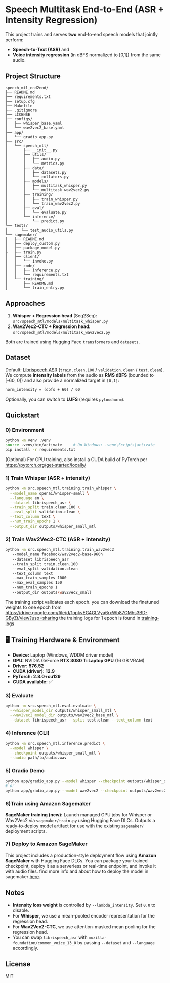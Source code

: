 # Speech Multitask End-to-End (ASR + Intensity Regression)

This project trains and serves **two** end-to-end speech models that jointly perform:
- **Speech-to-Text (ASR)** and
- **Voice intensity regression** (in dBFS normalized to [0,1]) from the same audio.


## Project Structure
```
speech_mtl_end2end/
├── README.md
├── requirements.txt
├── setup.cfg
├── Makefile
├── .gitignore
├── LICENSE
├── configs/
│   ├── whisper_base.yaml
│   └── wav2vec2_base.yaml
├── app/
│   └── gradio_app.py
├── src/
│   └── speech_mtl/
│       ├── __init__.py
│       ├── utils/
│       │   ├── audio.py
│       │   └── metrics.py
│       ├── data/
│       │   ├── datasets.py
│       │   └── collators.py
│       ├── models/
│       │   ├── multitask_whisper.py
│       │   └── multitask_wav2vec2.py
│       ├── training/
│       │   ├── train_whisper.py
│       │   └── train_wav2vec2.py
│       ├── eval/
│       │   └── evaluate.py
│       └── inference/
│           └── predict.py
└── tests/
│      └── test_audio_utils.py
└── sagemaker/
│   ├── README.md                     
│   ├── deploy_custom.py              
│   ├── package_model.py
├   ├── train.py                 
│   ├── client/
│   │   └── invoke.py                
│   ├── code/
│   │   ├── inference.py              
│   │   └── requirements.txt
│   └── training/
│       ├── README.md             
│       └── train_entry.py

```

## Approaches
1. **Whisper + Regression head** (Seq2Seq): `src/speech_mtl/models/multitask_whisper.py`
2. **Wav2Vec2-CTC + Regression head**: `src/speech_mtl/models/multitask_wav2vec2.py`

Both are trained using Hugging Face `transformers` and `datasets`.

## Dataset
Default: [Librispeech ASR](https://huggingface.co/datasets/librispeech_asr) (`train.clean.100` / `validation.clean` / `test.clean`).  
We compute **intensity labels** from the audio as **RMS dBFS** (bounded to [-60, 0]) and also provide a normalized target in `[0,1]`:
```
norm_intensity = (dbfs + 60) / 60
```
Optionally, you can switch to **LUFS** (requires `pyloudnorm`).

## Quickstart

### 0) Environment
```bash
python -m venv .venv
source .venv/bin/activate     # On Windows: .venv\Scripts\activate
pip install -r requirements.txt
```

(Optional) For GPU training, also install a CUDA build of PyTorch per https://pytorch.org/get-started/locally/

### 1) Train Whisper (ASR + intensity)
```bash
python -m src.speech_mtl.training.train_whisper \
  --model_name openai/whisper-small \
  --language en \
  --dataset librispeech_asr \
  --train_split train.clean.100 \
  --eval_split validation.clean \
  --text_column text \
  --num_train_epochs 1 \
  --output_dir outputs/whisper_small_mtl
```

### 2) Train Wav2Vec2-CTC (ASR + intensity)
```bash
python -m src.speech_mtl.training.train_wav2vec2 
   --model_name facebook/wav2vec2-base-960h 
   --dataset librispeech_asr 
   --train_split train.clean.100 
   --eval_split validation.clean 
   --text_column text 
   --max_train_samples 1000 
   --max_eval_samples 150 
   --num_train_epochs 1 
   --output_dir outputs\wav2vec2_small
```
The training script validates each epoch.
 you can download the finetuned weights fo one epoch from https://drive.google.com/file/d/1opkvEG4GLVya6rxWb87CMhs3BD-GByZt/view?usp=sharing
the training logs for 1 epoch is found in [training-logs](training-logs)
## 🖥️ Training Hardware & Environment

- **Device:** Laptop (Windows, WDDM driver model)  
- **GPU:** NVIDIA GeForce **RTX 3080 Ti Laptop GPU** (16 GB VRAM)  
- **Driver:** **576.52**  
- **CUDA (driver):** **12.9**  
- **PyTorch:** **2.8.0+cu129**  
- **CUDA available:** ✅ 

### 3) Evaluate
```bash
python -m src.speech_mtl.eval.evaluate \
  --whisper_model_dir outputs/whisper_small_mtl \
  --wav2vec2_model_dir outputs/wav2vec2_base_mtl \
  --dataset librispeech_asr --split test.clean --text_column text
```

### 4) Inference (CLI)
```bash
python -m src.speech_mtl.inference.predict \
  --model whisper \
  --checkpoint outputs/whisper_small_mtl \
  --audio path/to/audio.wav
```

### 5) Gradio Demo
```bash
python app/gradio_app.py --model whisper --checkpoint outputs/whisper_small_mtl
# or
python app/gradio_app.py --model wav2vec2 --checkpoint outputs/wav2vec2_base_mtl
```
### 6)Train using Amazon Sagemaker
**SageMaker training (new):** Launch managed GPU jobs for Whisper or Wav2Vec2 via `sagemaker/train.py` using Hugging Face DLCs.
Outputs a ready‑to‑deploy model artifact for use with the existing `sagemaker/` deployment scripts.

### 7) Deploy to Amazon SageMaker

This project includes a production-style deployment flow using **Amazon SageMaker** with Hugging Face DLCs. You can package your trained checkpoint, deploy it as a serverless or real-time endpoint, and invoke it with audio files.
find more info and about how to deploy the model in sagemaker  [here](sagemaker).

## Notes
- **Intensity loss weight** is controlled by `--lambda_intensity`. Set `0.0` to disable.
- For **Whisper**, we use a mean-pooled encoder representation for the regression head.
- For **Wav2Vec2-CTC**, we use attention-masked mean pooling for the regression head.
- You can swap `librispeech_asr` with `mozilla-foundation/common_voice_13_0` by passing `--dataset` and `--language` accordingly.

## License
MIT
